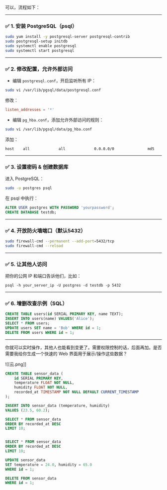 可以，流程如下：

---

### ✅ 1. 安装 PostgreSQL（psql）

```bash
sudo yum install -y postgresql-server postgresql-contrib
sudo postgresql-setup initdb
sudo systemctl enable postgresql
sudo systemctl start postgresql
```

---

### ✅ 2. 修改配置，允许外部访问

- 编辑 `postgresql.conf`，开启监听所有 IP：
    

```bash
sudo vi /var/lib/pgsql/data/postgresql.conf
```

修改：

```conf
listen_addresses = '*'
```

- 编辑 `pg_hba.conf`，添加允许外部访问的规则：
    

```bash
sudo vi /var/lib/pgsql/data/pg_hba.conf
```

添加：

```
host    all             all             0.0.0.0/0               md5
```

---

### ✅ 3. 设置密码 & 创建数据库

进入 PostgreSQL：

```bash
sudo -u postgres psql
```

在 psql 中执行：

```sql
ALTER USER postgres WITH PASSWORD 'yourpassword';
CREATE DATABASE testdb;
```

---

### ✅ 4. 开放防火墙端口（默认5432）

```bash
sudo firewall-cmd --permanent --add-port=5432/tcp
sudo firewall-cmd --reload
```

---

### ✅ 5. 让其他人访问

把你的公网 IP 和端口告诉他们，比如：

```
psql -h your_server_ip -U postgres -d testdb -p 5432
```

---

### ✅ 6. 增删改查示例（SQL）

```sql
CREATE TABLE users(id SERIAL PRIMARY KEY, name TEXT);
INSERT INTO users(name) VALUES('Alice');
SELECT * FROM users;
UPDATE users SET name = 'Bob' WHERE id = 1;
DELETE FROM users WHERE id = 1;
```

---

你就可以实时操作，其他人也能看到变更了。需要权限控制的话，后面再加。是否需要我给你生成一个快速的 Web 界面用于展示/操作这些数据？


![[云.png]]



```sql
CREATE TABLE sensor_data (
    id SERIAL PRIMARY KEY,
    temperature FLOAT NOT NULL,
    humidity FLOAT NOT NULL,
    recorded_at TIMESTAMP NOT NULL DEFAULT CURRENT_TIMESTAMP
);
```

```sql
INSERT INTO sensor_data (temperature, humidity) 
VALUES (23.5, 60.2);
```

```sql
SELECT * FROM sensor_data 
ORDER BY recorded_at DESC 
LIMIT 10;
```

```sql

SELECT * FROM sensor_data 
ORDER BY recorded_at DESC 
LIMIT 10;

```


```sql
UPDATE sensor_data 
SET temperature = 24.0, humidity = 65.0 
WHERE id = 1;
```


```sql
DELETE FROM sensor_data 
WHERE id = 1;

```
